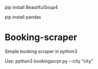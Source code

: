 pip install BeautifulSoup4

pip install pandas


# Booking-scraper
Simple booking scraper in python3

Use: python3 bookingscrpr.py --city "city"
